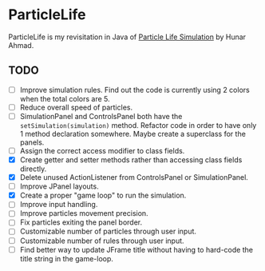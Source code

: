 # ParticleLife
ParticleLife is my revisitation in Java of [Particle Life Simulation](https://github.com/hunar4321/particle-life?tab=readme-ov-file) by Hunar Ahmad.
## TODO
- [ ] Improve simulation rules. Find out the code is currently using 2 colors when the total colors are 5.
- [ ] Reduce overall speed of particles.
- [ ] SimulationPanel and ControlsPanel both have the `setSimulation(simulation)` method. Refactor code in order to have only 1 method declaration somewhere. Maybe create a superclass for the panels. 
- [ ] Assign the correct access modifier to class fields.
- [X] Create getter and setter methods rather than accessing class fields directly.
- [x] Delete unused ActionListener from ControlsPanel or SimulationPanel.
- [ ] Improve JPanel layouts.
- [x] Create a proper "game loop" to run the simulation.
- [ ] Improve input handling.
- [ ] Improve particles movement precision.
- [ ] Fix particles exiting the panel border.
- [ ] Customizable number of particles through user input.
- [ ] Customizable number of rules through user input.
- [ ] Find better way to update JFrame title without having to hard-code the title string in the game-loop.